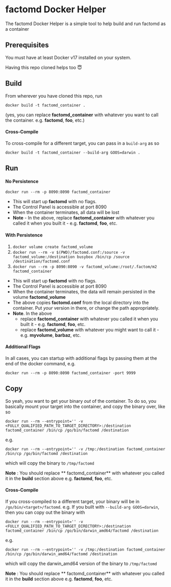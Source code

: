 # factomd Docker Helper

The factomd Docker Helper is a simple tool to help build and run factomd as a container

## Prerequisites

You must have at least Docker v17 installed on your system.

Having this repo cloned helps too 😇

## Build
From wherever you have cloned this repo, run

`docker build -t factomd_container .`

(yes, you can replace **factomd_container** with whatever you want to call the container.  e.g. **factomd**, **foo**, etc.)

#### Cross-Compile
To cross-compile for a different target, you can pass in a `build-arg` as so

`docker build -t factomd_container --build-arg GOOS=darwin .`

## Run
#### No Persistence
`docker run --rm -p 8090:8090 factomd_container`
  
* This will start up **factomd** with no flags.
* The Control Panel is accessible at port 8090  
* When the container terminates, all data will be lost
* **Note** - In the above, replace **factomd_container** with whatever you called it when you built it - e.g. **factomd**, **foo**, etc.

#### With Persistence
1. `docker volume create factomd_volume`
2. `docker run --rm -v $(PWD)/factomd.conf:/source -v factomd_volume:/destination busybox /bin/cp /source /destination/factomd.conf`
3. `docker run --rm -p 8090:8090 -v factomd_volume:/root/.factom/m2 factomd_container`

* This will start up **factomd** with no flags.
* The Control Panel is accessible at port 8090  
* When the container terminates, the data will remain persisted in the volume **factomd_volume**
* The above copies **factomd.conf** from the local directory into the container. Put _your_ version in there, or change the path appropriately.
* **Note**.  In the above
   * replace **factomd_container** with whatever you called it when you built it - e.g. **factomd**, **foo**, etc.
   * replace **factomd_volume** with whatever you might want to call it - e.g. **myvolume**, **barbaz**, etc.

#### Additional Flags
In all cases, you can startup with additional flags by passing them at the end of the docker command, e.g.

`docker run --rm -p 8090:8090 factomd_container -port 9999`


## Copy
So yeah, you want to get your binary _out_ of the container. To do so, you basically mount your target into the container, and copy the binary over, like so


`docker run --rm --entrypoint='' -v <FULLY_QUALIFIED_PATH_TO_TARGET_DIRECTORY>:/destination factomd_container /bin/cp /go/bin/factomd /destination`

e.g.

`docker run --rm --entrypoint='' -v /tmp:/destination factomd_container /bin/cp /go/bin/factomd /destination`

which will copy the binary to `/tmp/factomd`

**Note** : You should replace ** factomd_container** with whatever you called it in the **build** section above  e.g. **factomd**, **foo**, etc.

#### Cross-Compile
If you cross-compiled to a different target, your binary will be in `/go/bin/<target>/factomd`.  e.g. If you built with `--build-arg GOOS=darwin`, then you can copy out the binary with

`docker run --rm --entrypoint='' -v <FULLY_QUALIFIED_PATH_TO_TARGET_DIRECTORY>:/destination factomd_container /bin/cp /go/bin/darwin_amd64/factomd /destination`

e.g.

`docker run --rm --entrypoint='' -v /tmp:/destination factomd_container /bin/cp /go/bin/darwin_amd64/factomd /destination` 

which will copy the darwin_amd64 version of the binary to `/tmp/factomd`

**Note** : You should replace ** factomd_container** with whatever you called it in the **build** section above  e.g. **factomd**, **foo**, etc.
